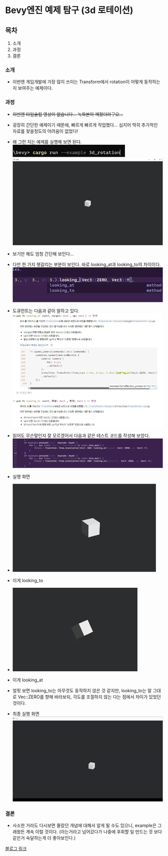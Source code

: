 # Bevy엔진 예제 탐구 (3d 로테이션)

## 목차
1. 소개
2. 과정
3. 결론

### 소개
- 이번엔 게임개발에 가장 많이 쓰이는 Transform에서 rotation이 어떻게 동작하는지 보여주는 예제이다.

### 과정
- ~~이번엔 타임슬립 영상이 없습니다... 녹화본이 깨졌더라구요...~~
- 굉장히 간단한 예제이기 때문에, 빠르게 빠르게 작업했다... 심지어 딱히 추가적인 자료를 찾을정도의 어려움이 없었다!
- 왜 그런 지는 예제를 실행해 보면 된다.
![자료사진](https://raw.githubusercontent.com/dolto/port_folio_imgs/master/icon/projectsite/Study_Bevy_3d_rotation/1.5.webp)
![자료사진](https://raw.githubusercontent.com/dolto/port_folio_imgs/master/icon/projectsite/Study_Bevy_3d_rotation/2.webp)
- 보기만 해도 엄청 간단해 보인다...
- 다만 한 가지 헷갈리는 부분이 보인다. 바로 looking_at과 looking_to의 차이이다.
![자료사진](https://raw.githubusercontent.com/dolto/port_folio_imgs/master/icon/projectsite/Study_Bevy_3d_rotation/1.webp)
- 도큐먼트는 다음과 같이 말하고 있다.
![자료사진](https://raw.githubusercontent.com/dolto/port_folio_imgs/master/icon/projectsite/Study_Bevy_3d_rotation/3.webp)
- 읽어도 무슨말인지 잘 모르겠어서 다음과 같은 테스트 코드를 작성해 보았다.
![자료사진](https://raw.githubusercontent.com/dolto/port_folio_imgs/master/icon/projectsite/Study_Bevy_3d_rotation/3.5.webp)
- 실행 화면
- ![자료사진](https://raw.githubusercontent.com/dolto/port_folio_imgs/master/icon/projectsite/Study_Bevy_3d_rotation/4.webp)
- 이게 looking_to
- ![자료사진](https://raw.githubusercontent.com/dolto/port_folio_imgs/master/icon/projectsite/Study_Bevy_3d_rotation/5.webp)
- 이게 looking_at
- 얼핏 보면 looking_to는 아무것도 동작하지 않은 것 같지만, looking_to는 말 그대로 Vec::ZERO를 향해 바라보되, 각도를 조절하지 않는 다는 점에서 차이가 있었던 것이다.

- 최종 실행 화면
![자료사진](https://raw.githubusercontent.com/dolto/port_folio_imgs/master/icon/projectsite/Study_Bevy_3d_rotation/6.gif)

### 결론
- 사소한 거라도 다시보면 몰랐던 개념에 대해서 알게 될 수도 있으니, example은 그래왔든 계속 이럴 것이다. (아는거라고 넘어갔다가 나중에 후회할 일 만드는 것 보다 같은거 숙달하는게 더 좋아보인다.)

[블로그 링크](https://portfolio-user-kohl.vercel.app/?is_blog=true&langs_slecets=[]&skills_slects=[]&project_id=65d73b95451edd16029acd7b)

